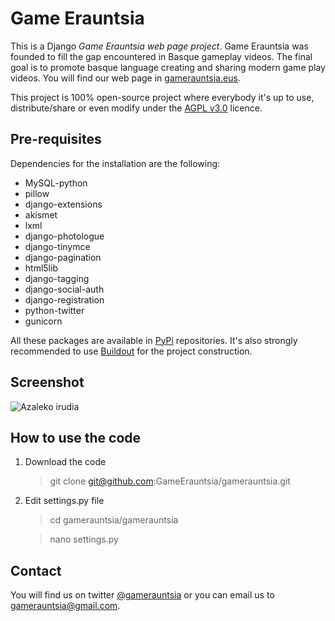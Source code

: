 Game Erauntsia
==============

This is a Django *Game Erauntsia web page project*. Game Erauntsia was founded to fill the gap encountered in Basque gameplay videos. The final goal is to promote basque language creating and sharing modern game play videos. 
You will find our web page in [gamerauntsia.eus](http://gamerauntsia.eus).

This project is 100% open-source project where everybody it's up to use, distribute/share or even modify under the 
[AGPL v3.0](http://www.gnu.org/licenses/agpl-3.0.html#content) licence.

Pre-requisites
--------------

Dependencies for the installation are the following:

* MySQL-python
* pillow
* django-extensions
* akismet
* lxml
* django-photologue
* django-tinymce
* django-pagination
* html5lib
* django-tagging
* django-social-auth
* django-registration
* python-twitter
* gunicorn

All these packages are available in [PyPi](http://pypi.python.org/pypi) repositories. It's also strongly recommended 
to use [Buildout](http://www.buildout.org/) for the project construction.

Screenshot
----------

![Azaleko irudia](https://github.com/urtzai/gamerauntsia/blob/master/gamerauntsia/static/img/gamerauntsia.png "Azaleko irudia")

How to use the code
-------------------

1. Download the code

    > git clone git@github.com:GameErauntsia/gamerauntsia.git
    
2. Edit settings.py file

    > cd gamerauntsia/gamerauntsia
      
    > nano settings.py

Contact
-------

You will find us on twitter [@gamerauntsia](http://twitter.com/gamerauntsia) or you can email us to gamerauntsia@gmail.com.
